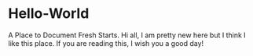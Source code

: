 # Hello-World
A Place to Document Fresh Starts.
Hi all, I am pretty new here but I think I like this place. 
If you are reading this, I wish you a good day!
